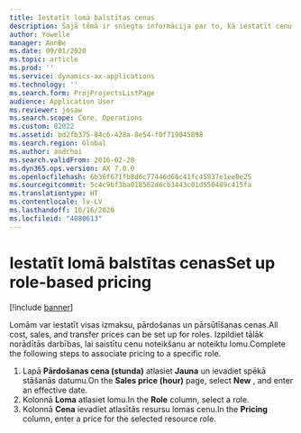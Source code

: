 ```yaml
---
title: Iestatīt lomā balstītas cenas
description: Šajā tēmā ir sniegta informācija par to, kā iestatīt cenu noteikšanu konkrētām lomām.
author: Yowelle
manager: AnnBe
ms.date: 09/01/2020
ms.topic: article
ms.prod: ''
ms.service: dynamics-ax-applications
ms.technology: ''
ms.search.form: ProjProjectsListPage
audience: Application User
ms.reviewer: josaw
ms.search.scope: Core, Operations
ms.custom: 82022
ms.assetid: bd2fb375-84c6-428a-8e54-f0f719045898
ms.search.region: Global
ms.author: andchoi
ms.search.validFrom: 2016-02-28
ms.dyn365.ops.version: AX 7.0.0
ms.openlocfilehash: 6b36f671fb8d6c77446d66c41fc45837e1ee8e25
ms.sourcegitcommit: 5c4c9bf3ba018562d6cb3443c01d550489c415fa
ms.translationtype: HT
ms.contentlocale: lv-LV
ms.lasthandoff: 10/16/2020
ms.locfileid: "4080613"
---
```

# <a name="set-up-role-based-pricing"></a><span data-ttu-id="90987-103">Iestatīt lomā balstītas cenas</span><span class="sxs-lookup"><span data-stu-id="90987-103">Set up role-based pricing</span></span>

[!include [banner](../includes/banner.md)]

<span data-ttu-id="90987-104">Lomām var iestatīt visas izmaksu, pārdošanas un pārsūtīšanas cenas.</span><span class="sxs-lookup"><span data-stu-id="90987-104">All cost, sales, and transfer prices can be set up for roles.</span></span> <span data-ttu-id="90987-105">Izpildiet tālāk norādītās darbības, lai saistītu cenu noteikšanu ar noteiktu lomu.</span><span class="sxs-lookup"><span data-stu-id="90987-105">Complete the following steps to associate pricing to a specific role.</span></span>

1. <span data-ttu-id="90987-106">Lapā **Pārdošanas cena (stunda)** atlasiet **Jauna** un ievadiet spēkā stāšanās datumu.</span><span class="sxs-lookup"><span data-stu-id="90987-106">On the **Sales price (hour)** page, select **New** , and enter an effective date.</span></span>
2. <span data-ttu-id="90987-107">Kolonnā **Loma** atlasiet lomu.</span><span class="sxs-lookup"><span data-stu-id="90987-107">In the **Role** column, select a role.</span></span>
3. <span data-ttu-id="90987-108">Kolonnā **Cena** ievadiet atlasītās resursu lomas cenu.</span><span class="sxs-lookup"><span data-stu-id="90987-108">In the **Pricing** column, enter a price for the selected resource role.</span></span>

